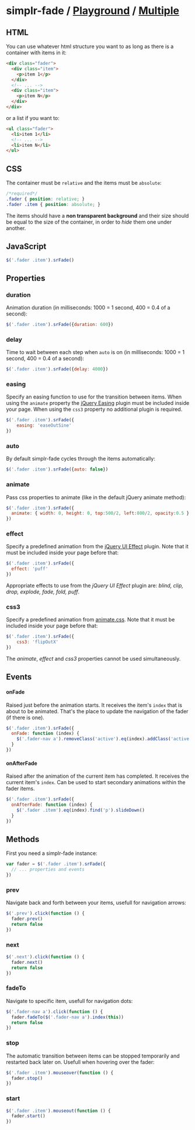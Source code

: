 
# simplr-fade / [Playground] / [Multiple]

## HTML

You can use whatever html structure you want to as long as there is a container with items in it:

```html
<div class="fader">
  <div class="item">
    <p>item 1</p>
  </div>
  <!-- ... -->
  <div class="item">
    <p>item N</p>
  </div>
</div>
```

or a list if you want to:

```html
<ul class="fader">
  <li>item 1</li>
  <!-- ... -->
  <li>item N</li>
</ul>
```

## CSS

The container must be `relative` and the items must be `absolute`:

```css
/*required*/
.fader { position: relative; }
.fader .item { position: absolute; }
```

The items should have a **non transparent background** and their size should be equal to the size of the container, in order to *hide* them one under another.


## JavaScript

```js
$('.fader .item').srFade()
```


## Properties

### duration

Animation duration (in milliseconds: 1000 = 1 second, 400 = 0.4 of a second):

```js
$('.fader .item').srFade({duration: 600})
```

### delay

Time to wait between each step when `auto` is on (in milliseconds: 1000 = 1 second, 400 = 0.4 of a second):

```js
$('.fader .item').srFade({delay: 4000})
```

### easing

Specify an easing function to use for the transition between items. When using the `animate` property the [jQuery Easing][easing] plugin must be included inside your page. When using the `css3` property no additional plugin is required.

```js
$('.fader .item').srFade({
    easing: 'easeOutSine'
})
```

### auto

By default simplr-fade cycles through the items automatically:

```js
$('.fader .item').srFade({auto: false})
```

### animate

Pass css properties to animate (like in the default jQuery animate method):

```js
$('.fader .item').srFade({
  animate: { width: 0, height: 0, top:500/2, left:800/2, opacity:0.5 }
})
```

### effect

Specify a predefined animation from the [jQuery UI Effect][ui-effects] plugin. Note that it must be included inside your page before that:

```js
$('.fader .item').srFade({
  effect: 'puff'
})
```

Appropriate effects to use from the *jQuery UI Effect* plugin are: *blind, clip, drop, explode, fade, fold, puff*.

### css3

Specify a predefined animation from [animate.css]. Note that it must be included inside your page before that:

```js
$('.fader .item').srFade({
    css3: 'flipOutX'
})
```

The *animate*, *effect* and *css3* properties cannot be used simultaneously.


## Events

#### onFade

Raised just before the animation starts. It receives the item's `index` that is about to be animated. That's the place to update the navigation of the fader (if there is one).

```js
$('.fader .item').srFade({
  onFade: function (index) {
    $('.fader-nav a').removeClass('active').eq(index).addClass('active')
  }
})
```

#### onAfterFade

Raised after the animation of the current item has completed. It receives the current item's `index`. Can be used to start secondary animations within the fader items.

```js
$('.fader .item').srFade({
  onAfterFade: function (index) {
    $('.fader .item').eq(index).find('p').slideDown()
  }
})
```

## Methods

First you need a simplr-fade instance:

```js
var fader = $('.fader .item').srFade({
  // ... properties and events
})
```

### prev

Navigate back and forth between your items, usefull for navigation arrows:

```js
$('.prev').click(function () {
  fader.prev()
  return false
})
```

### next

```js
$('.next').click(function () {
  fader.next()
  return false
})
```

### fadeTo

Navigate to specific item, usefull for navigation dots:

```js
$('.fader-nav a').click(function () {
  fader.fadeTo($('.fader-nav a').index(this))
  return false
})
```

### stop

The automatic transition between items can be stopped temporarily and restarted back later on. Usefull when hovering over the fader:

```js
$('.fader .item').mouseover(function () {
  fader.stop()
})
```

### start

```js
$('.fader .item').mouseout(function () {
  fader.start()
})
```

  [Playground]: https://simov.github.io/simplr-fade/
  [Multiple]: https://simov.github.io/simplr-fade/multiple/
  [easing]: http://gsgd.co.uk/sandbox/jquery/easing/
  [ui-effects]: http://docs.jquery.com/UI/Effects
  [animate.css]: https://daneden.github.io/animate.css/
